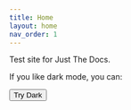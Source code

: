 ```yaml
---
title: Home
layout: home
nav_order: 1
---
```


Test site for Just The Docs.


If you like dark mode, you can:

<button class="btn js-toggle-dark-mode">Try Dark</button>

<script>
const toggleDarkMode = document.querySelector('.js-toggle-dark-mode');

jtd.addEvent(toggleDarkMode, 'click', function(){
  if (jtd.getTheme() === 'dark') {
    jtd.setTheme('light');
    toggleDarkMode.textContent = 'Dark Mode?';
  } else {
    jtd.setTheme('dark');
    toggleDarkMode.textContent = 'Light Mode?';
  }
});
</script>
